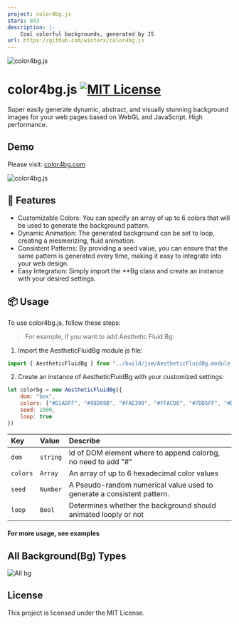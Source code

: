 ```yaml
---
project: color4bg.js
stars: 843
description: |-
    Cool colorful backgrounds, generated by JS
url: https://github.com/winterx/color4bg.js
---
```


![color4bg.js](https://color4bg.com/static/images/github/01-logo.jpg)



# color4bg.js [![MIT License](https://img.shields.io/badge/License-MIT-green.svg)](https://choosealicense.com/licenses/mit/)
Super easily generate dynamic, abstract, and visually stunning background images for your web pages based on WebGL and JavaScript. High performance.


## Demo
Please visit: [color4bg.com](https://www.color4bg.com)

![color4bg.js](https://color4bg.com/static/images/meta-og-image.jpg)


## 🚀 Features
- Customizable Colors: You can specify an array of up to 6 colors that will be used to generate the background pattern.
- Dynamic Animation: The generated background can be set to loop, creating a mesmerizing, fluid animation.
- Consistent Patterns: By providing a seed value, you can ensure that the same pattern is generated every time, making it easy to integrate into your web design.
- Easy Integration: Simply import the **Bg class and create an instance with your desired settings.


## 📦 Usage
To use color4bg.js, follow these steps:

> For example, if you want to add Aesthetic Fluid Bg:

1. Import the AestheticFluidBg module js file:
```javascript
import { AestheticFluidBg } from "../build/jsm/AestheticFluidBg.module.js"
```

2. Create an instance of AestheticFluidBg with your customized settings:
```javascript
let colorbg = new AestheticFluidBg({
    dom: "box",
    colors: ["#D1ADFF", "#98D69B", "#FAE390", "#FFACD8", "#7DD5FF", "#D1ADFF"],
    seed: 1000,
    loop: true
})
```

| Key | Value     | Describe                       |
| :-------- | :------- | :-------------------------------- |
| `dom`      | `string` | Id of DOM element where to append colorbg, no need to add "#" |
| `colors`      | `Array` | An array of up to 6 hexadecimal color values |
| `seed`      | `Number` | A Pseudo-random numerical value used to generate a  consistent pattern. |
| `loop`      | `Bool` | Determines whether the background should animated looply or not |



#### For more usage, see examples


## All Background(Bg) Types
![All bg](https://github.com/user-attachments/assets/68dd9cc9-3182-49ee-b8d5-cd6301902b6e)




## License
This project is licensed under the MIT License.

